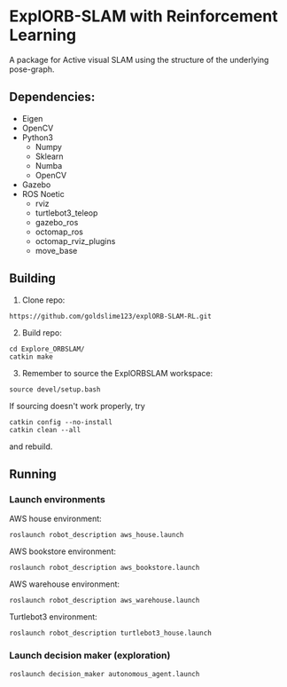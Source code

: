 ExplORB-SLAM with Reinforcement Learning
============

A package for Active visual SLAM using the structure of the underlying pose-graph.

Dependencies:
------------
- Eigen
- OpenCV
- Python3
  * Numpy
  * Sklearn
  * Numba
  * OpenCV
- Gazebo
- ROS Noetic
  * rviz
  * turtlebot3_teleop
  * gazebo_ros
  * octomap_ros
  * octomap_rviz_plugins
  * move_base

Building
------------
1. Clone repo:
```
https://github.com/goldslime123/explORB-SLAM-RL.git
```

2. Build repo:
```
cd Explore_ORBSLAM/
catkin make
```

3. Remember to source the ExplORBSLAM workspace:

  ```
  source devel/setup.bash
  ```

  If sourcing doesn't work properly, try

  ```
  catkin config --no-install
  catkin clean --all
  ```

  and rebuild.

Running
------------
### Launch environments

  AWS house environment:
  ```
  roslaunch robot_description aws_house.launch
  ```
  AWS bookstore environment:
  ```
  roslaunch robot_description aws_bookstore.launch
  ``` 
  AWS warehouse environment:
  ```
  roslaunch robot_description aws_warehouse.launch
  ```
  Turtlebot3 environment:
  ```
  roslaunch robot_description turtlebot3_house.launch
  ```
### Launch decision maker (exploration)
  ```
  roslaunch decision_maker autonomous_agent.launch
  ```
